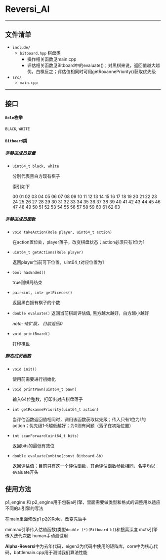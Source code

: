 # Reversi_AI
***

## 文件清单

- `include/`
  - `bitboard.hpp` 棋盘类
    - 操作相关函数见main.cpp
    - 评估相关函数见Bitboard中的evaluate()；对黑棋来说，返回值越大越优，白棋反之；评估值相同时可用getRoxannePriority()获取优先级
- `src/`
  - `main.cpp`

****
## 接口

#### `Role`枚举

  `BLACK`, `WHITE`

#### `Bitboard`类

##### 非静态成员变量

  - `uint64_t black, white`

    分别代表黑白方现有棋子

    索引如下

    00 01 02 03 04 05 06 07 
    08 09 10 11 12 13 14 15 
    16 17 18 19 20 21 22 23 
    24 25 26 27 28 29 30 31 
    32 33 34 35 36 37 38 39 
    40 41 42 43 44 45 46 47 
    48 49 50 51 52 53 54 55 
    56 57 58 59 60 61 62 63

##### 非静态成员函数

  - `void takeAction(Role player, uint64_t action)`

    在action置位处，player落子，改变棋盘状态；action必须只有1位为1

  - `uint64_t getActions(Role player)`

    返回player当前可下位置，uint64_t对应位置为1

  - `bool hasEnded()`

    true则棋局结束

  - `pair<int, int> getPiceces()`

    返回黑白拥有棋子的个数

  - `double evaluate()`
     返回当前棋局评估值, 黑方越大越好，白方越小越好

     *note: 待扩展， 目前返回0*

  - `void printBoard()`

     打印棋盘

##### 静态成员函数

- `void init()`

  使用前需要进行初始化


- `void printPawn(uint64_t pawn)`

  输入64位整数，打印出对应棋盘落子

- `int getRoxannePriority(uint64_t action)`

  当评估函数返回值相同时，调用该函数获取优先级；传入只有1位为1的action；优先级1-5越低越好；为0则有问题（落子在初始位置）

- `int scanForward(uint64_t bits)`

  返回bits的最低有效位

- `double evaluateCombine(const Bitboard &b)`

  返回评估值；目前只有这一个评估函数，其余评估函数参数相同，名字均以evaluate开头

## 使用方法

p1_engine 和 p2_engine用于包装ai引擎，里面需要做类型和格式的调整用以适应不同的ai引擎的写法

在main里面修改p1 p2的Role，改变先后手

minmax引擎传入估值函数(类型`double (*)(Bitboard b)`)和搜索深度
mcts引擎传入迭代次数
human手动测试用

**Alpha-Reversi**中为去年代码，eigen3为代码中使用的矩阵库，core中为核心代码，battlemain.cpp用于测试我们算法性能
